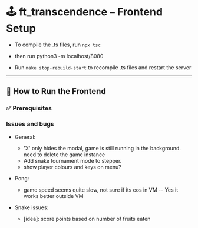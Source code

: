 # 🕹️ ft_transcendence – Frontend Setup

- To compile the .ts files, run `npx tsc`
- then run python3 -m localhost/8080

- Run `make stop-rebuild-start` to recompile .ts files and restart the server
---

## 🚀 How to Run the Frontend

### ✅ Prerequisites


### Issues and bugs
- General:
	- 'X' only hides the modal, game is still running in the background. need to delete the game instance
	- Add snake tournament mode to stepper.
	- show player colours and keys on menu?

- Pong:
	- game speed seems quite slow, not sure if its cos in VM -- Yes it works better outside VM

- Snake issues:
	- [idea]: score points based on number of fruits eaten
